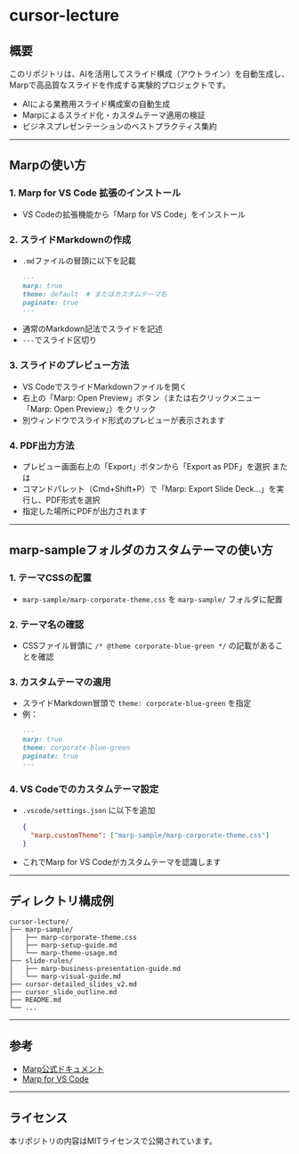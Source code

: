 # cursor-lecture

## 概要
このリポジトリは、AIを活用してスライド構成（アウトライン）を自動生成し、Marpで高品質なスライドを作成する実験的プロジェクトです。

- AIによる業務用スライド構成案の自動生成
- Marpによるスライド化・カスタムテーマ適用の検証
- ビジネスプレゼンテーションのベストプラクティス集約

---

## Marpの使い方

### 1. Marp for VS Code 拡張のインストール
- VS Codeの拡張機能から「Marp for VS Code」をインストール

### 2. スライドMarkdownの作成
- `.md`ファイルの冒頭に以下を記載
  ```markdown
  ---
  marp: true
  theme: default  # またはカスタムテーマ名
  paginate: true
  ---
  ```
- 通常のMarkdown記法でスライドを記述
- `---`でスライド区切り

### 3. スライドのプレビュー方法
- VS CodeでスライドMarkdownファイルを開く
- 右上の「Marp: Open Preview」ボタン（または右クリックメニュー「Marp: Open Preview」）をクリック
- 別ウィンドウでスライド形式のプレビューが表示されます

### 4. PDF出力方法
- プレビュー画面右上の「Export」ボタンから「Export as PDF」を選択
  または
- コマンドパレット（Cmd+Shift+P）で「Marp: Export Slide Deck...」を実行し、PDF形式を選択
- 指定した場所にPDFが出力されます

---

## marp-sampleフォルダのカスタムテーマの使い方

### 1. テーマCSSの配置
- `marp-sample/marp-corporate-theme.css` を `marp-sample/` フォルダに配置

### 2. テーマ名の確認
- CSSファイル冒頭に `/* @theme corporate-blue-green */` の記載があることを確認

### 3. カスタムテーマの適用
- スライドMarkdown冒頭で `theme: corporate-blue-green` を指定
- 例：
  ```markdown
  ---
  marp: true
  theme: corporate-blue-green
  paginate: true
  ---
  ```

### 4. VS Codeでのカスタムテーマ設定
- `.vscode/settings.json` に以下を追加
  ```json
  {
    "marp.customTheme": ["marp-sample/marp-corporate-theme.css"]
  }
  ```
- これでMarp for VS Codeがカスタムテーマを認識します

---

## ディレクトリ構成例
```
cursor-lecture/
├── marp-sample/
│   ├── marp-corporate-theme.css
│   ├── marp-setup-guide.md
│   └── marp-theme-usage.md
├── slide-rules/
│   ├── marp-business-presentation-guide.md
│   └── marp-visual-guide.md
├── cursor-detailed_slides_v2.md
├── cursor_slide_outline.md
├── README.md
└── ...
```

---

## 参考
- [Marp公式ドキュメント](https://marp.app/)
- [Marp for VS Code](https://marketplace.visualstudio.com/items?itemName=marp-team.marp-vscode)

---

## ライセンス
本リポジトリの内容はMITライセンスで公開されています。
